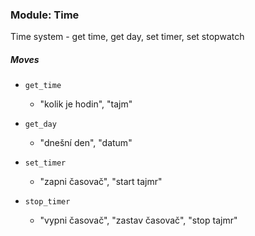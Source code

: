 ### Module: Time

Time system - get time, get day, set timer, set stopwatch

##### Moves

- `get_time`

  - "kolik je hodin", "tajm"

- `get_day`

  - "dnešní den", "datum"

- `set_timer`

  - "zapni časovač", "start tajmr"

- `stop_timer`

  - "vypni časovač", "zastav časovač", "stop tajmr"
